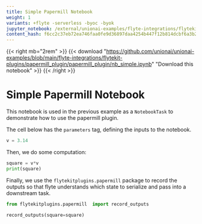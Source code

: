 ```yaml
---
title: Simple Papermill Notebook
weight: 1
variants: +flyte -serverless -byoc -byok
jupyter_notebook: /external/unionai-examples/flyte-integrations/flytekit-plugins/papermill_plugin/papermill_plugin/nb_simple.ipynb
content_hash: f6cc2c37eb72ea746faa0fe9d36897daa4254b447f12b814dcbf6a3b2a375907 # hash managed by Makefile.jupyter (do not edit)
---
```


<!--

   This file was generated by Makefile.jupyter. Do not edit this file directly.

   The only parts of this file that should be edited are the front matter and the
   comment at the top of the file.

-->

{{< right mb="2rem" >}}
{{< download "https://github.com/unionai/unionai-examples/blob/main/flyte-integrations/flytekit-plugins/papermill_plugin/papermill_plugin/nb_simple.ipynb" "Download this notebook" >}}
{{< /right >}}

# Simple Papermill Notebook

This notebook is used in the previous example as a `NotebookTask` to demonstrate
how to use the papermill plugin.

The cell below has the `parameters` tag, defining the inputs to the notebook.


```python
v = 3.14
```

Then, we do some computation:


```python
square = v*v
print(square)
```

Finally, we use the `flytekitplugins.papermill` package to record the outputs
so that flyte understands which state to serialize and pass into a downstream
task.


```python
from flytekitplugins.papermill  import record_outputs

record_outputs(square=square)
```

